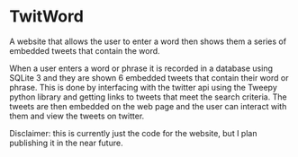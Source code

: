 # TwitWord
A website that allows the user to enter a word then shows them a series of embedded tweets that contain the word.

When a user enters a word or phrase it is recorded in a database using SQLite 3 and they are shown 6 embedded tweets that contain their word or phrase. 
This is done by interfacing with the twitter api using the Tweepy python library and getting links to tweets that meet the search criteria. The tweets are then embedded
on the web page and the user can interact with them and view the tweets on twitter.

Disclaimer: this is currently just the code for the website, but I plan publishing it in the near future.
